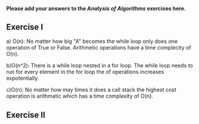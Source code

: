 #### Please add your answers to the ***Analysis of  Algorithms*** exercises here.

## Exercise I

a) O(n): No matter how big "A" becomes the while loop only does one operation of True or False. Arithmetic operations
have a time complecity of O(n).


b)O(n^2): There is a while loop nested in a for loop. The while loop needs to run for every element in the for loop the
of operations increases expotentially. 


c)O(n): No matter how may times it does a call stack the highest cost operation is arithmatic which has a time complexity of  O(n).

## Exercise II


